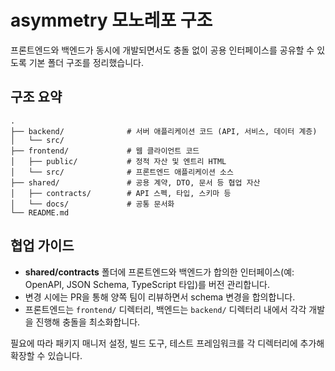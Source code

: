 # asymmetry 모노레포 구조

프론트엔드와 백엔드가 동시에 개발되면서도 충돌 없이 공용 인터페이스를 공유할 수 있도록 기본 폴더 구조를 정리했습니다.

## 구조 요약

```
.
├── backend/              # 서버 애플리케이션 코드 (API, 서비스, 데이터 계층)
│   └── src/
├── frontend/             # 웹 클라이언트 코드
│   ├── public/           # 정적 자산 및 엔트리 HTML
│   └── src/              # 프론트엔드 애플리케이션 소스
├── shared/               # 공용 계약, DTO, 문서 등 협업 자산
│   ├── contracts/        # API 스펙, 타입, 스키마 등
│   └── docs/             # 공통 문서화
└── README.md
```

## 협업 가이드

- **shared/contracts** 폴더에 프론트엔드와 백엔드가 합의한 인터페이스(예: OpenAPI, JSON Schema, TypeScript 타입)를 버전 관리합니다.
- 변경 시에는 PR을 통해 양쪽 팀이 리뷰하면서 schema 변경을 합의합니다.
- 프론트엔드는 `frontend/` 디렉터리, 백엔드는 `backend/` 디렉터리 내에서 각각 개발을 진행해 충돌을 최소화합니다.

필요에 따라 패키지 매니저 설정, 빌드 도구, 테스트 프레임워크를 각 디렉터리에 추가해 확장할 수 있습니다.
